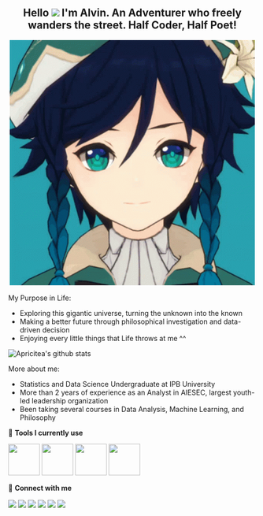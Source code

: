 <h2 align="center">
  Hello <img src="https://media.giphy.com/media/hvRJCLFzcasrR4ia7z/giphy.gif" width="25px"></a> I'm Alvin. An Adventurer who freely  wanders the street. Half Coder, Half Poet! 
</h2>

<p align="center">
  <img src="https://github.com/apricitea/apricitea/blob/main/venti-gif/me-venti.gif" alt="Venti GIF">
</p>
  
My Purpose in Life:
- Exploring this gigantic universe, turning the unknown into the known
- Making a better future through philosophical investigation and data-driven decision
- Enjoying every little things that Life throws at me ^^

![Apricitea's github stats](https://bad-apple-github-readme.vercel.app/api?show_bg=1&username=apricitea)

More about me:
- Statistics and Data Science Undergraduate at IPB University
- More than 2 years of experience as an Analyst in AIESEC, largest youth-led leadership organization
- Been taking several courses in Data Analysis, Machine Learning, and Philosophy

🔨 **Tools I currently use**
<p align="left">
  <img src="https://img.icons8.com/external-soft-fill-juicy-fish/60/000000/external-sql-coding-and-development-soft-fill-soft-fill-juicy-fish.png" width="64" height="64"/>
  <img src="https://img.icons8.com/color/48/000000/python--v1.png" width="64" height="64"/>
  <img src="https://img.icons8.com/external-becris-flat-becris/64/000000/external-r-data-science-becris-flat-becris.png" width="64" height="64"/>
  <img src="https://img.icons8.com/color/48/000000/microsoft-excel-2019--v1.png" width="64" height="64"/>
</p>

🔗 **Connect with me**
<p align="left">
  <a href="https://twitter.com/apeirodonut" target="blank"><img align="center" src=src="https://img.icons8.com/external-justicon-lineal-color-justicon/64/000000/external-twitter-social-media-justicon-lineal-color-justicon.png"/></a>
  <a href="https://linkedin.com/in/alvincnataputra" target="blank"><img align="center" src="https://img.icons8.com/external-justicon-lineal-color-justicon/64/000000/external-linkedin-social-media-justicon-lineal-color-justicon.png"/></a>
  <a href="https://instagram.com/apricitealvin" target="blank"><img align="center" src="https://img.icons8.com/external-justicon-lineal-color-justicon/64/000000/external-instagram-social-media-justicon-lineal-color-justicon.png"/></a>
  <a href="https://discordapp.com/users/Lucius%20Artorius%20Castus#7028/" target="blank"><img align="center" src="https://img.icons8.com/external-justicon-lineal-color-justicon/64/000000/external-discord-social-media-justicon-lineal-color-justicon.png"/></a>
  <a href="https://line.me/ti/p/~apeirodox" target="blank"><img align="center" src="https://img.icons8.com/external-justicon-lineal-color-justicon/64/000000/external-line-social-media-justicon-lineal-color-justicon.png"/></a>
  <a href="https://www.youtube.com/channel/UC-AL0Y3zA6ymmerQLehaApQ" target="blank"><img align="center" src="https://img.icons8.com/external-justicon-lineal-color-justicon/64/000000/external-youtube-social-media-justicon-lineal-color-justicon.png"/></a>
</p>
